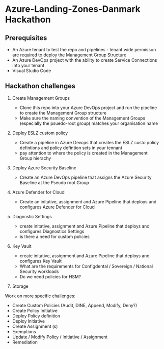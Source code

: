 # Azure-Landing-Zones-Danmark Hackathon

## Prerequisites

- An Azure tenant to test the repo and pipelines - tenant wide permisson are required to deploy the Management Group Structure
- An Azure DevOps project with the ability to create Service Connections into your tenant
- Visual Studio Code

## Hackathon challenges

1. Create Management Groups

    - Clone this repo into your Azure DevOps project and run the pipeline to create the Management Group structure
    - Make sure the naming convention of the Management Groups (especially the psuedo-root group) matches your organisation name

1. Deploy ESLZ custom policy

    - Create a pipeline in Azure Devops that creates the ESLZ custo policy defintions and policy defintion sets in your tennant
    - pay attention to where the policy is created in the Management Group hierachy

1. Deploy Azure Security Baseline

    - Create an Azure DevOps pipeline that assigns the Azure Security Baseline at the Pseudo root Group

1. Azure Defender for Cloud

    - Create an initative, assignment and Azure Pipeline that deploys and configures Azure Defender for Cloud

1. Diagnostic Settings

    - create initative, assignment and Azure Pipeline that deploys and configures Diagnostics Settings
    - is there a need for custom policies

1. Key Vault

    - create initative, assignment and Azure Pipeline that deploys and configures Key Vault
    - What are the requirements for Configdental / Sovereign / National Security workloads
    - Do we need policies for HSM?

1. Storage

Work on more specific challenges:

- Create Custom Policies (Audit, DINE, Append, Modify, Deny?)
- Create Policy Initiative
- Deploy Policy definition
- Deploy Initiative
- Create Assignment (s)
- Exemptions
- Update / Modify Policy / Initiative / Assignment
- Remediation
